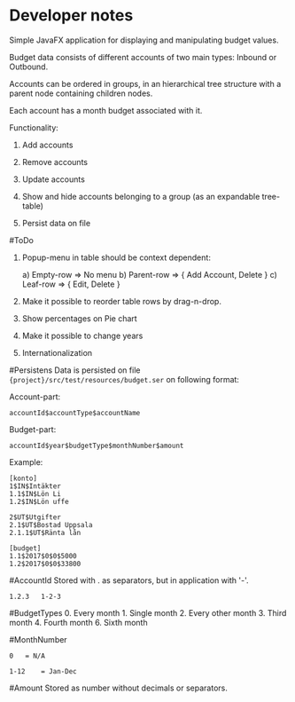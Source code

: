 Developer notes
=================
Simple JavaFX application for displaying and manipulating budget values.

Budget data consists of different accounts of two main types: Inbound or Outbound.
 
Accounts can be ordered in groups, in an hierarchical tree structure with a parent node containing children nodes.

Each account has a month budget associated with it.

Functionality:

1. Add accounts

2. Remove accounts

3. Update accounts

4. Show and hide accounts belonging to a group (as an expandable tree-table)

5. Persist data on file


#ToDo
1) Popup-menu in table should be context dependent:

	a) Empty-row 	=> No menu
	b) Parent-row 	=> { Add Account, Delete }
	c) Leaf-row 	=> { Edit, Delete }

2) Make it possible to reorder table rows by drag-n-drop. 

3) Show percentages on Pie chart

4) Make it possible to change years

5) Internationalization



#Persistens
Data is persisted on file <code>{project}/src/test/resources/budget.ser</code> on following format:

Account-part:

	accountId$accountType$accountName

Budget-part:

	accountId$year$budgetType$monthNumber$amount

Example:

	[konto]
	1$IN$Intäkter
	1.1$IN$Lön Li
	1.2$IN$Lön uffe
	
	2$UT$Utgifter
	2.1$UT$Bostad Uppsala
	2.1.1$UT$Ränta lån
	
	[budget]
	1.1$2017$0$0$5000
	1.2$2017$0$0$33800

#AccountId
Stored with . as separators, but in application with '-'.

	1.2.3	1-2-3

#BudgetTypes
	0. Every month
	1. Single month
	2. Every other month
	3. Third month
	4. Fourth month
	6. Sixth month

#MonthNumber

	0 	= N/A

	1-12	= Jan-Dec

#Amount
Stored as number without decimals or separators.
	

